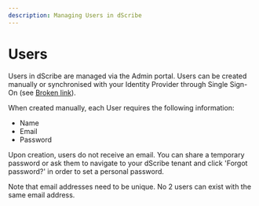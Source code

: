 ```yaml
---
description: Managing Users in dScribe
---
```


# Users

Users in dScribe are managed via the Admin portal. Users can be created manually or synchronised with your Identity Provider through Single Sign-On (see [Broken link](broken-reference "mention")).

When created manually, each User requires the following information:

* Name
* Email
* Password

Upon creation, users do not receive an email. You can share a temporary password or ask them to navigate to your dScribe tenant and click 'Forgot password?' in order to set a personal password.

Note that email addresses need to be unique. No 2 users can exist with the same email address.&#x20;

